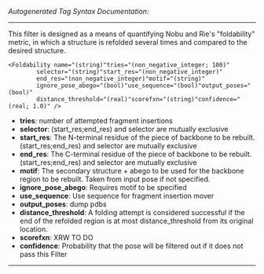 _Autogenerated Tag Syntax Documentation:_

---
This filter is designed as a means of quantifying Nobu and Rie's "foldability" metric, in which a structure is refolded several times and compared to the desired structure.

```
<Foldability name="(string)"tries="(non_negative_integer; 100)"
        selector="(string)"start_res="(non_negative_integer)"
        end_res="(non_negative_integer)"motif="(string)"
        ignore_pose_abego="(bool)"use_sequence="(bool)"output_poses="(bool)"
        distance_threshold="(real)"scorefxn="(string)"confidence="(real; 1.0)" />
```

-   **tries**: number of attempted fragment insertions
-   **selector**: (start_res;end_res) and selector are mutually exclusive
-   **start_res**: The N-terminal residue of the piece of backbone to be rebuilt. (start_res;end_res) and selector are mutually exclusive
-   **end_res**: The C-terminal residue of the piece of backbone to be rebuilt. (start_res;end_res) and selector are mutually exclusive
-   **motif**: The secondary structure + abego to be used for the backbone region to be rebuilt. Taken from input pose if not specified.
-   **ignore_pose_abego**: Requires motif to be specified
-   **use_sequence**: Use sequence for fragment insertion mover
-   **output_poses**: dump pdbs
-   **distance_threshold**: A folding attempt is considered successful if the end of the refolded region is at most distance_threshold from its original location.
-   **scorefxn**: XRW TO DO
-   **confidence**: Probability that the pose will be filtered out if it does not pass this Filter

---
